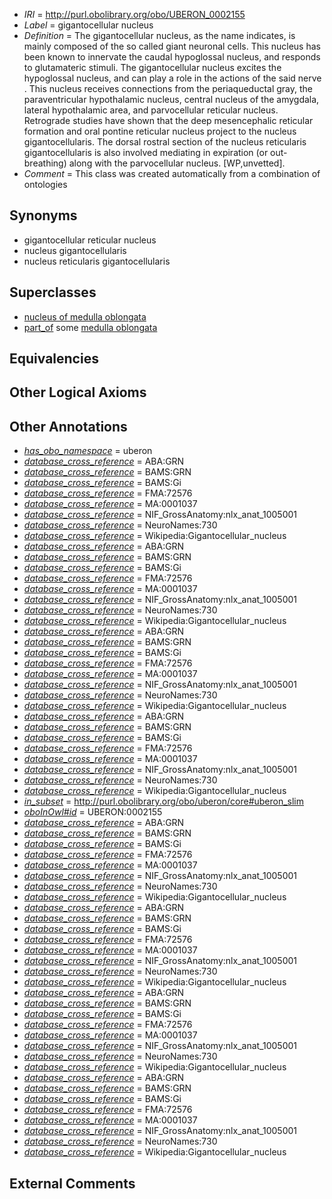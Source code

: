  * *IRI* = http://purl.obolibrary.org/obo/UBERON_0002155
 * *Label* = gigantocellular nucleus
 * *Definition* = The gigantocellular nucleus, as the name indicates, is mainly composed of the so called giant neuronal cells. This nucleus has been known to innervate the caudal hypoglossal nucleus, and responds to glutamateric stimuli. The gigantocellular nucleus excites the hypoglossal nucleus, and can play a role in the actions of the said nerve . This nucleus receives connections from the periaqueductal gray, the paraventricular hypothalamic nucleus, central nucleus of the amygdala, lateral hypothalamic area, and parvocellular reticular nucleus. Retrograde studies have shown that the deep mesencephalic reticular formation and oral pontine reticular nucleus project to the nucleus gigantocellularis. The dorsal rostral section of the nucleus reticularis gigantocellularis is also involved mediating in expiration (or out-breathing) along with the parvocellular nucleus. [WP,unvetted].
 * *Comment* = This class was created automatically from a combination of ontologies

## Synonyms

 * gigantocellular reticular nucleus
 * nucleus gigantocellularis
 * nucleus reticularis gigantocellularis

## Superclasses

 * [nucleus of medulla oblongata](../../UBERON/35/UBERON_0007635.md)
 * [part_of](../../BFO/50/BFO_0000050.md) some [medulla oblongata](../../UBERON/96/UBERON_0001896.md)

## Equivalencies


## Other Logical Axioms


## Other Annotations

 * *[has_obo_namespace](../../ce/oboInOwl#hasOBONamespace.md)* = uberon
 * *[database_cross_reference](../../ef/oboInOwl#hasDbXref.md)* = ABA:GRN
 * *[database_cross_reference](../../ef/oboInOwl#hasDbXref.md)* = BAMS:GRN
 * *[database_cross_reference](../../ef/oboInOwl#hasDbXref.md)* = BAMS:Gi
 * *[database_cross_reference](../../ef/oboInOwl#hasDbXref.md)* = FMA:72576
 * *[database_cross_reference](../../ef/oboInOwl#hasDbXref.md)* = MA:0001037
 * *[database_cross_reference](../../ef/oboInOwl#hasDbXref.md)* = NIF_GrossAnatomy:nlx_anat_1005001
 * *[database_cross_reference](../../ef/oboInOwl#hasDbXref.md)* = NeuroNames:730
 * *[database_cross_reference](../../ef/oboInOwl#hasDbXref.md)* = Wikipedia:Gigantocellular_nucleus
 * *[database_cross_reference](../../ef/oboInOwl#hasDbXref.md)* = ABA:GRN
 * *[database_cross_reference](../../ef/oboInOwl#hasDbXref.md)* = BAMS:GRN
 * *[database_cross_reference](../../ef/oboInOwl#hasDbXref.md)* = BAMS:Gi
 * *[database_cross_reference](../../ef/oboInOwl#hasDbXref.md)* = FMA:72576
 * *[database_cross_reference](../../ef/oboInOwl#hasDbXref.md)* = MA:0001037
 * *[database_cross_reference](../../ef/oboInOwl#hasDbXref.md)* = NIF_GrossAnatomy:nlx_anat_1005001
 * *[database_cross_reference](../../ef/oboInOwl#hasDbXref.md)* = NeuroNames:730
 * *[database_cross_reference](../../ef/oboInOwl#hasDbXref.md)* = Wikipedia:Gigantocellular_nucleus
 * *[database_cross_reference](../../ef/oboInOwl#hasDbXref.md)* = ABA:GRN
 * *[database_cross_reference](../../ef/oboInOwl#hasDbXref.md)* = BAMS:GRN
 * *[database_cross_reference](../../ef/oboInOwl#hasDbXref.md)* = BAMS:Gi
 * *[database_cross_reference](../../ef/oboInOwl#hasDbXref.md)* = FMA:72576
 * *[database_cross_reference](../../ef/oboInOwl#hasDbXref.md)* = MA:0001037
 * *[database_cross_reference](../../ef/oboInOwl#hasDbXref.md)* = NIF_GrossAnatomy:nlx_anat_1005001
 * *[database_cross_reference](../../ef/oboInOwl#hasDbXref.md)* = NeuroNames:730
 * *[database_cross_reference](../../ef/oboInOwl#hasDbXref.md)* = Wikipedia:Gigantocellular_nucleus
 * *[database_cross_reference](../../ef/oboInOwl#hasDbXref.md)* = ABA:GRN
 * *[database_cross_reference](../../ef/oboInOwl#hasDbXref.md)* = BAMS:GRN
 * *[database_cross_reference](../../ef/oboInOwl#hasDbXref.md)* = BAMS:Gi
 * *[database_cross_reference](../../ef/oboInOwl#hasDbXref.md)* = FMA:72576
 * *[database_cross_reference](../../ef/oboInOwl#hasDbXref.md)* = MA:0001037
 * *[database_cross_reference](../../ef/oboInOwl#hasDbXref.md)* = NIF_GrossAnatomy:nlx_anat_1005001
 * *[database_cross_reference](../../ef/oboInOwl#hasDbXref.md)* = NeuroNames:730
 * *[database_cross_reference](../../ef/oboInOwl#hasDbXref.md)* = Wikipedia:Gigantocellular_nucleus
 * *[in_subset](../../et/oboInOwl#inSubset.md)* = http://purl.obolibrary.org/obo/uberon/core#uberon_slim
 * *[oboInOwl#id](../../id/oboInOwl#id.md)* = UBERON:0002155
 * *[database_cross_reference](../../ef/oboInOwl#hasDbXref.md)* = ABA:GRN
 * *[database_cross_reference](../../ef/oboInOwl#hasDbXref.md)* = BAMS:GRN
 * *[database_cross_reference](../../ef/oboInOwl#hasDbXref.md)* = BAMS:Gi
 * *[database_cross_reference](../../ef/oboInOwl#hasDbXref.md)* = FMA:72576
 * *[database_cross_reference](../../ef/oboInOwl#hasDbXref.md)* = MA:0001037
 * *[database_cross_reference](../../ef/oboInOwl#hasDbXref.md)* = NIF_GrossAnatomy:nlx_anat_1005001
 * *[database_cross_reference](../../ef/oboInOwl#hasDbXref.md)* = NeuroNames:730
 * *[database_cross_reference](../../ef/oboInOwl#hasDbXref.md)* = Wikipedia:Gigantocellular_nucleus
 * *[database_cross_reference](../../ef/oboInOwl#hasDbXref.md)* = ABA:GRN
 * *[database_cross_reference](../../ef/oboInOwl#hasDbXref.md)* = BAMS:GRN
 * *[database_cross_reference](../../ef/oboInOwl#hasDbXref.md)* = BAMS:Gi
 * *[database_cross_reference](../../ef/oboInOwl#hasDbXref.md)* = FMA:72576
 * *[database_cross_reference](../../ef/oboInOwl#hasDbXref.md)* = MA:0001037
 * *[database_cross_reference](../../ef/oboInOwl#hasDbXref.md)* = NIF_GrossAnatomy:nlx_anat_1005001
 * *[database_cross_reference](../../ef/oboInOwl#hasDbXref.md)* = NeuroNames:730
 * *[database_cross_reference](../../ef/oboInOwl#hasDbXref.md)* = Wikipedia:Gigantocellular_nucleus
 * *[database_cross_reference](../../ef/oboInOwl#hasDbXref.md)* = ABA:GRN
 * *[database_cross_reference](../../ef/oboInOwl#hasDbXref.md)* = BAMS:GRN
 * *[database_cross_reference](../../ef/oboInOwl#hasDbXref.md)* = BAMS:Gi
 * *[database_cross_reference](../../ef/oboInOwl#hasDbXref.md)* = FMA:72576
 * *[database_cross_reference](../../ef/oboInOwl#hasDbXref.md)* = MA:0001037
 * *[database_cross_reference](../../ef/oboInOwl#hasDbXref.md)* = NIF_GrossAnatomy:nlx_anat_1005001
 * *[database_cross_reference](../../ef/oboInOwl#hasDbXref.md)* = NeuroNames:730
 * *[database_cross_reference](../../ef/oboInOwl#hasDbXref.md)* = Wikipedia:Gigantocellular_nucleus
 * *[database_cross_reference](../../ef/oboInOwl#hasDbXref.md)* = ABA:GRN
 * *[database_cross_reference](../../ef/oboInOwl#hasDbXref.md)* = BAMS:GRN
 * *[database_cross_reference](../../ef/oboInOwl#hasDbXref.md)* = BAMS:Gi
 * *[database_cross_reference](../../ef/oboInOwl#hasDbXref.md)* = FMA:72576
 * *[database_cross_reference](../../ef/oboInOwl#hasDbXref.md)* = MA:0001037
 * *[database_cross_reference](../../ef/oboInOwl#hasDbXref.md)* = NIF_GrossAnatomy:nlx_anat_1005001
 * *[database_cross_reference](../../ef/oboInOwl#hasDbXref.md)* = NeuroNames:730
 * *[database_cross_reference](../../ef/oboInOwl#hasDbXref.md)* = Wikipedia:Gigantocellular_nucleus

## External Comments

